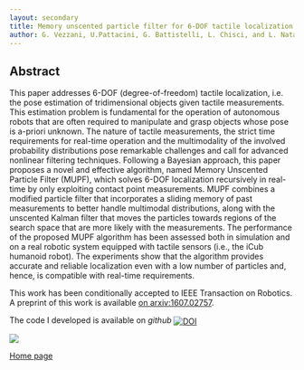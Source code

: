 ```yaml
---
layout: secondary
title: Memory unscented particle filter for 6-DOF tactile localization
author: G. Vezzani, U.Pattacini, G. Battistelli, L. Chisci, and L. Natale
---
```



## Abstract
This paper addresses 6-DOF (degree-of-freedom) tactile localization, i.e. the pose estimation of tridimensional
objects given tactile measurements. This estimation problem is fundamental for the operation of autonomous robots that are
often required to manipulate and grasp objects whose pose is a-priori unknown. The nature of tactile measurements, the strict
time requirements for real-time operation and the multimodality of the involved probability distributions pose remarkable
challenges and call for advanced nonlinear filtering techniques. Following a Bayesian approach, this paper proposes a novel
and effective algorithm, named Memory Unscented Particle Filter (MUPF), which solves 6-DOF localization recursively in real-time
by only exploiting contact point measurements. MUPF combines a modified particle filter that incorporates a sliding memory of
past measurements to better handle multimodal distributions, along with the unscented Kalman filter that moves the particles
towards regions of the search space that are more likely with the measurements. The performance of the proposed MUPF
algorithm has been assessed both in simulation and on a real robotic system equipped with tactile sensors (i.e., the iCub
humanoid robot). The experiments show that the algorithm provides accurate and reliable localization even with a low number of particles and, hence, is compatible with real-time requirements.

This work has been conditionally accepted to IEEE Transaction on Robotics.
A preprint of this work is available [on arxiv:1607.02757](https://arxiv.org/pdf/1607.02757.pdf).

The code I developed is available on _github_ <a href="https://doi.org/10.5281/zenodo.163860"><img src="https://zenodo.org/badge/DOI/10.5281/zenodo.163860.svg" style="vertical-align:middle;" alt="DOI"></a>

![](https://raw.githubusercontent.com/giuliavezzani/giuliavezzani.github.io/master/files/hand.jpg)

[Home page](./)

